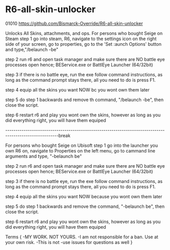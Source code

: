 # R6-all-skin-unlocker
01010
https://github.com/Bismarck-Override/R6-all-skin-unlocker


Unlocks All Skins, attachments, and ops.
For persons who bought Seige on Steam
step 1
go  into steam, R6, navigate to the settings icon on the right side of your screen, go to properties, go to the 'Set :aunch Options' button and type,"/belaunch -be"

step 2
run r6 and open task manager and make sure there are NO battle eye processes open hence; BEService.exe or BattlEye Launcher (64/32bit)

step 3
if there is no battle eye, run the exe follow command instructions, as long as the command prompt stays there, all you need to do is press F1.

step 4
equip all the skins you want NOW bc you wont own them later

step 5
do step 1 backwards and remove th command, "/belaunch -be", then close the script.

step 6
restart r6 and play
you wont own the skins, however as long as you did everything right, you will have them equiped

--------------------------------------------------------------------------------------------------------break

For persons who bought Seige on Ubisoft
step 1
go  into the launcher you own R6 on, navigate to Properties on the left menu, go to cammand line arguments and type, "-belaunch be"

step 2
run r6 and open task manager and make sure there are NO battle eye processes open hence; BEService.exe or BattlEye Launcher (64/32bit)

step 3
if there is no battle eye, run the exe follow command instructions, as long as the command prompt stays there, all you need to do is press F1.

step 4
equip all the skins you want NOW because you wont own them later

step 5
do step 1 backwards and remove the command, "-belaunch be", then close the script. 

step 6
restart r6 and play
you wont own the skins, however as long as you did everything right, you will have them equiped

Terms
{
-MY WORK. NOT YOURS.
-I am not responsible for a ban.  Use at your own risk.
-This is not
-use issues for questions as well
}
